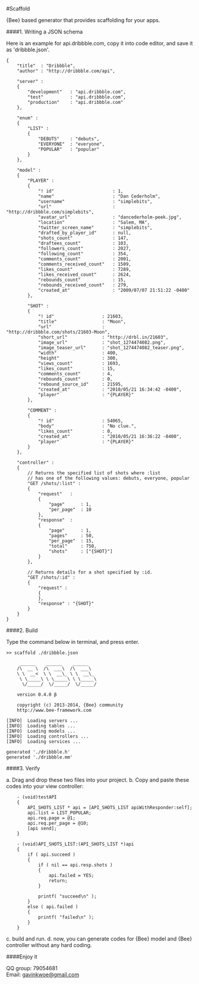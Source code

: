#Scaffold

{Bee} based generator that provides scaffolding for your apps.

####1. Writing a JSON schema

Here is an example for api.dribbble.com, copy it into code editor, and save it as 'dribbble.json'.

	{
	    "title"  : "Dribbble",
	    "author" : "http://dribbble.com/api",

	    "server" :
	    {
	        "development"	: "api.dribbble.com",
	        "test"			: "api.dribbble.com",
	        "production"	: "api.dribbble.com"
	    },

		"enum" :
		{
			"LIST" :
			{
				"DEBUTS"	: "debuts",
				"EVERYONE"	: "everyone",
				"POPULAR"	: "popular"
			}
		},

	    "model" :
	    {
			"PLAYER" :
			{
				"! id"						: 1,
				"name"						: "Dan Cederholm",
				"username"					: "simplebits",
				"url"						: "http://dribbble.com/simplebits",
				"avatar_url"				: "dancederholm-peek.jpg",
				"location"					: "Salem, MA",
				"twitter_screen_name"		: "simplebits",
				"drafted_by_player_id"		: null,
				"shots_count"				: 147,
				"draftees_count"			: 103,
				"followers_count"			: 2027,
				"following_count"			: 354,
				"comments_count"			: 2001,
				"comments_received_count"	: 1509,
				"likes_count"				: 7289,
				"likes_received_count"		: 2624,
				"rebounds_count"			: 15,
				"rebounds_received_count"	: 279,
				"created_at"				: "2009/07/07 21:51:22 -0400"
			},

			"SHOT" :
			{
				"! id"					: 21603,
				"title"					: "Moon",
				"url"					: "http://dribbble.com/shots/21603-Moon",
				"short_url"				: "http://drbl.in/21603",
				"image_url"				: "shot_1274474082.png",
				"image_teaser_url"		: "shot_1274474082_teaser.png",
				"width"					: 400,
				"height"				: 300,
				"views_count"			: 1693,
				"likes_count"			: 15,
				"comments_count"		: 4,
				"rebounds_count"		: 0,
				"rebound_source_id"		: 21595,
				"created_at"			: "2010/05/21 16:34:42 -0400",
				"player"				: "{PLAYER}"
			},

			"COMMENT" :
			{
				"! id"					: 54065,
	      		"body"					: "No clue.",
	      		"likes_count"			: 0,
	      		"created_at"			: "2010/05/21 16:36:22 -0400",
	      		"player"				: "{PLAYER}"
			}
		},
		
	    "controller" :
	    {
	    	// Returns the specified list of shots where :list
			// has one of the following values: debuts, everyone, popular
			"GET /shots/:list" :
			{
				"request"	:
				{
					"page"		: 1,
					"per_page"	: 10
				},
				"response"	:
				{
					"page"		: 1,
					"pages"		: 50,
					"per_page"	: 15,
					"total"		: 750,
					"shots"		: ["{SHOT}"]
				}
			},

	    	// Returns details for a shot specified by :id.
			"GET /shots/:id" :
			{
				"request" :
				{
				},
				"response" : "{SHOT}"
			}
		}
	}

####2. Build

Type the command below in terminal, and press enter.

	>> scaffold ./dribbble.json
    												
    	 ______    ______    ______				
    	/\  __ \  /\  ___\  /\  ___\			
    	\ \  __<  \ \  __\_ \ \  __\_		
    	 \ \_____\ \ \_____\ \ \_____\		
    	  \/_____/  \/_____/  \/_____/			
    											
    	version 0.4.0 β									
    												
    	copyright (c) 2013-2014, {Bee} community	
    	http://www.bee-framework.com				
    											
	[INFO]  Loading servers ...
	[INFO]  Loading tables ...
	[INFO]  Loading models ...
	[INFO]  Loading controllers ...
	[INFO]  Loading services ...

	generated './dribbble.h'
	generated './dribbble.mm'


####3. Verify

a. Drag and drop these two files into your project.
b. Copy and paste these codes into your view controller:

		- (void)testAPI    
		{
			API_SHOTS_LIST * api = [API_SHOTS_LIST apiWithResponder:self];
			api.list = LIST_POPULAR;
			api.req.page = @1;
			api.req.per_page = @10;
			[api send];
		}

		- (void)API_SHOTS_LIST:(API_SHOTS_LIST *)api
		{
			if ( api.succeed )
			{
				if ( nil == api.resp.shots )
				{
					api.failed = YES;
					return;
				}
	
				printf( "succeed\n" );
			}
			else ( api.failed )
			{
				printf( "failed\n" );
			}
		}

c. build and run.
d. now, you can generate codes for {Bee} model and {Bee} controller without any hard coding.


####Enjoy it

QQ group:	79054681    
Email:		gavinkwoe@gmail.com    

